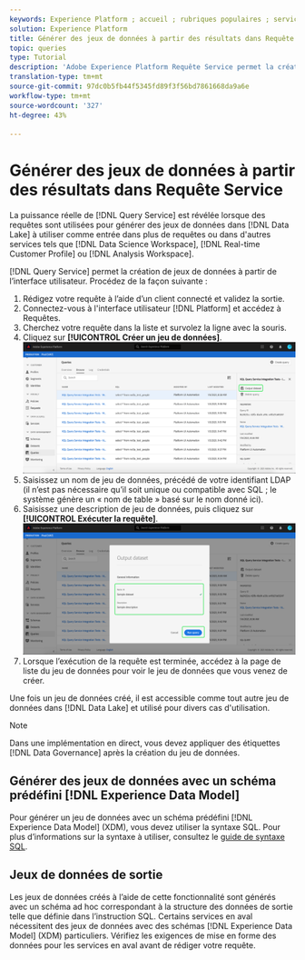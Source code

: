 ```yaml
---
keywords: Experience Platform ; accueil ; rubriques populaires ; service de requête ; service de Requête ; générer des jeux de données ; générer un jeu de données ; créer un jeu de données ;
solution: Experience Platform
title: Générer des jeux de données à partir des résultats dans Requête Service
topic: queries
type: Tutorial
description: 'Adobe Experience Platform Requête Service permet la création de jeux de données à partir de l’interface utilisateur. Une fois un jeu de données créé, il est accessible comme tout autre jeu de données du lac Data et utilisé pour divers cas d''utilisation. '
translation-type: tm+mt
source-git-commit: 97dc0b5fb44f5345fd89f3f56bd7861668da9a6e
workflow-type: tm+mt
source-wordcount: '327'
ht-degree: 43%

---
```



# Générer des jeux de données à partir des résultats dans Requête Service

La puissance réelle de [!DNL Query Service] est révélée lorsque des requêtes sont utilisées pour générer des jeux de données dans [!DNL Data Lake] à utiliser comme entrée dans plus de requêtes ou dans d&#39;autres services tels que [!DNL Data Science Workspace], [!DNL Real-time Customer Profile] ou [!DNL Analysis Workspace].

[!DNL Query Service] permet la création de jeux de données à partir de l’interface utilisateur. Procédez de la façon suivante :

1. Rédigez votre requête à l’aide d’un client connecté et validez la sortie.
2. Connectez-vous à l&#39;interface utilisateur [!DNL Platform] et accédez à Requêtes.
3. Cherchez votre requête dans la liste et survolez la ligne avec la souris.
4. Cliquez sur **[!UICONTROL Créer un jeu de données]**. ![Image](../images/ui/output-dataset.png)
5. Saisissez un nom de jeu de données, précédé de votre identifiant LDAP (il n’est pas nécessaire qu’il soit unique ou compatible avec SQL ; le système génère un « nom de table » basé sur le nom donné ici).
6. Saisissez une description de jeu de données, puis cliquez sur **[!UICONTROL Exécuter la requête]**.![Image](../images/ui/run-query.png)
7. Lorsque l’exécution de la requête est terminée, accédez à la page de liste du jeu de données pour voir le jeu de données que vous venez de créer.

Une fois un jeu de données créé, il est accessible comme tout autre jeu de données dans [!DNL Data Lake] et utilisé pour divers cas d&#39;utilisation.

>[!NOTE]
>
>Dans une implémentation en direct, vous devez appliquer des étiquettes [!DNL Data Governance] après la création du jeu de données.

## Générer des jeux de données avec un schéma prédéfini [!DNL Experience Data Model]

Pour générer un jeu de données avec un schéma prédéfini [!DNL Experience Data Model] (XDM), vous devez utiliser la syntaxe SQL. Pour plus d’informations sur la syntaxe à utiliser, consultez le [guide de syntaxe SQL](../sql/syntax.md#create-table-as-select).

## Jeux de données de sortie

Les jeux de données créés à l’aide de cette fonctionnalité sont générés avec un schéma ad hoc correspondant à la structure des données de sortie telle que définie dans l’instruction SQL. Certains services en aval nécessitent des jeux de données avec des schémas [!DNL Experience Data Model] (XDM) particuliers. Vérifiez les exigences de mise en forme des données pour les services en aval avant de rédiger votre requête.